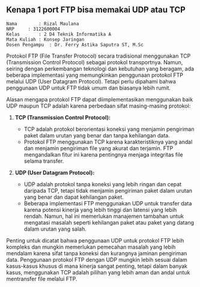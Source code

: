 ## Kenapa 1 port FTP bisa memakai UDP atau TCP

    Nama		: Rizal Maulana
    NRP		: 3122600004
    Kelas		: 2 D4 Teknik Informatika A
    Mata Kuliah	: Konsep Jaringan
    Dosen Pengampu	: Dr. Ferry Astika Saputra ST, M.Sc

Protokol FTP (File Transfer Protocol) secara tradisional menggunakan TCP (Transmission Control Protocol) sebagai protokol transportnya. Namun, seiring dengan perkembangan teknologi dan kebutuhan yang beragam, ada beberapa implementasi yang memungkinkan penggunaan protokol FTP melalui UDP (User Datagram Protocol). Tetapi perlu dipahami bahwa penggunaan UDP untuk FTP tidak umum dan biasanya lebih rumit.

Alasan mengapa protokol FTP dapat diimplementasikan menggunakan baik UDP maupun TCP adalah karena perbedaan sifat masing-masing protokol:

1. **TCP (Transmission Control Protocol):**
   - TCP adalah protokol berorientasi koneksi yang menjamin pengiriman paket dalam urutan yang benar dan tanpa kehilangan data.
   - Protokol FTP menggunakan TCP karena karakteristiknya yang andal dan menjamin pengiriman file yang akurat dan terjamin. FTP mengandalkan fitur ini karena pentingnya menjaga integritas file selama transfer.

2. **UDP (User Datagram Protocol):**
   - UDP adalah protokol tanpa koneksi yang lebih ringan dan cepat daripada TCP, tetapi tidak menjamin pengiriman paket dalam urutan yang benar dan dapat kehilangan paket.
   - Beberapa implementasi FTP menggunakan UDP untuk transfer data karena potensi kinerja yang lebih tinggi dan latensi yang lebih rendah. Namun, hal ini memerlukan manajemen tambahan untuk mengatasi masalah seperti kehilangan paket atau paket yang datang dalam urutan yang salah.

Penting untuk dicatat bahwa penggunaan UDP untuk protokol FTP lebih kompleks dan mungkin memerlukan pemecahan masalah yang lebih mendalam karena sifat tanpa koneksi dan kurangnya jaminan pengiriman data. Penggunaan protokol FTP dengan UDP mungkin lebih sesuai dalam kasus-kasus khusus di mana kinerja sangat penting, tetapi dalam banyak kasus, menggunakan TCP adalah pilihan yang lebih aman dan andal untuk mentransfer file melalui FTP.
